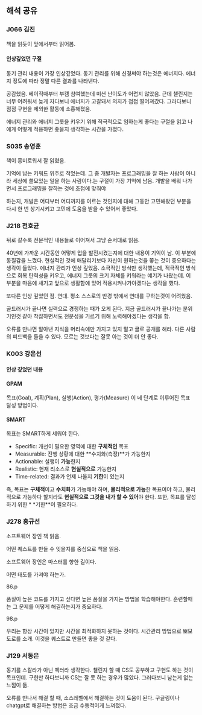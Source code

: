 ## 해석 공유

### J066 김진

책을 읽듯이 앞에서부터 읽어봄.

#### 인상깊었던 구절

동기 관리 내용이 가장 인상깊었다. 동기 관리를 위해 신경써야 하는것은 에너지다. 에너지 정도에 따라 정말 다른 결과를 나타낸다.

공감했음. 베이직때부터 부캠 참여했는데 미션 난이도가 어렵지 않았음. 근데 챌린지는 너무 어려워서 늦게 자다보니 에너지가 고갈돼서 의지가 점점 떨어져갔다. 그러다보니 점점 구현을 제외한 활동에 소홍해졌음.

에너지 관리와 에너지 그릇을 키우기 위해 적극적으로 임하는게 좋다는 구절을 읽고 나에게 어떻게 적용하면 좋을지 생각하는 시간을 가졌다.

### S035 송영훈

책이 흥미로워서 잘 읽혔음.

기억에 남는 키워드 위주로 적었는데. 그 중 개발자는 프로그래밍을 잘 하는 사람이 아니라 세상에 쓸모있는 일을 하는 사람이다.는 구절이 가장 기억에 남음. 개발을 배워 나가면서 프로그래밍을 잘하는 것에 초점에 맞춰야

하는지, 개발은 어디부터 어디까지를 이르는 것인지에 대해 그동안 고민해왔던 부분을 다시 한 번 상기시키고 고민에 도움을 받을 수 있어서 좋았다.

### J218 전호균

뒤로 갈수록 전문적인 내용들로 이어져서 그냥 순서대로 읽음.

40년에 가까운 시간동안 어떻게 업을 발전시켰는지에 대한 내용이 기억이 남. 이 부분에 동질감을 느꼈다. 현실적인 것에 매달리기보다 자신이 원하는것을 쫗는 것이 중요하다는 생각이 들었다. 에너지 관리가 인상 깊었음.
소극적인 방식만 생각했는데, 적극적인 방식으로 회복 탄력성을 키우고, 에너지 그릇의 크기 자체를 키워라는 얘기가 나왔는데. 이 부분을 마음에 새기고 앞으로 생활함에 있어 적용시켜나가야겠다는 생각을 했다.

또다른 인상 깊었던 점. 연대. 평소 스스로의 반경 밖에서 연대를 구하는것이 어려웠음.

골드러시가 끝나면 실력으로 경쟁하는 때가 오게 된다. 지금 골드러시가 끝나가는 분위기인것 같아 착잡하면서도 전문성을 기르기 위해 노력해야겠다는 생각을 함.

오류를 만나면 알아낸 지식을 머리속에만 가지고 있지 말고 글로 공개를 해라. 다른 사람의 피드백을 들을 수 있다. 모르는 것보다는 잘못 아는 것이 더 안 좋다.

### K003 강은선

#### 인상 깊었던 내용

#### GPAM

목표(Goal), 계획(Plan), 실행(Action), 평가(Measure) 이 네 단계로 이루어진 목표 달성 방법이다.

#### SMART

목표는 SMART하게 세워야 한다.

- Specific: 개선이 필요한 영역에 대한 **구체적인** 목표
- Measurable: 진행 상황에 대한 **수치화(측정)**가 가능한지
- Actionable: 실행이 **가능**한지
- Realistic: 현재 리소스로 **현실적으로** 가능한지
- Time-related: 결과가 언제 나올지 **기한**이 있는지

즉, 목표는 **구체적**이고 **수치화**가 가능해야 하며, **물리적으로 가능**한 목표여야 하고, 물리적으로 가능하다 할지라도 **현실적으로 그것을 내가 할 수 있어**야 한다. 또한, 목표를 달성하기 위한 *
*기한**이 필요하다.

### J278 홍규선

소프트웨어 장인 책 읽음.

어떤 퀘스트를 만들 수 잇을지를 중심으로 책을 읽음.

소프트웨어 장인은 마스터를 향한 길이다.

어떤 태도를 가져야 하는가.

86.p

품질이 높은 코드를 가지고 싶다면 높은 품질을 가지는 방법을 학습해야한다. 훈련할때는 그 문제를 어떻게 해결하는지가 중요하다.

98.p

우리는 항상 시간이 있지만 시간을 최적화하지 못하는 것이다. 시간관리 방법으로 뽀모도로를 소개. 이것을 퀘스트로 만들면 좋을 것 같다.

### J129 서동은

동기를 스칼라가 아닌 벡터라 생각한다. 챌린지 할 때 CS도 공부하고 구현도 하는 것이 목표인데. 구현만 하다보니까 CS는 잘 못 하는 경우가 많았다. 그러다보니 남는게 없는 느낌이 듦.

오류를 만나서 해결 할 때, 소스레벨에서 해결하는 것이 도움이 된다. 구글링이나 chatgpt로 해결하는 방법은 조금 수동적이게 느껴졌다.